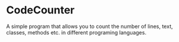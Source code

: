 # CodeCounter
A simple program that allows you to count the number of lines, text, classes, methods etc. in different programing languages.
